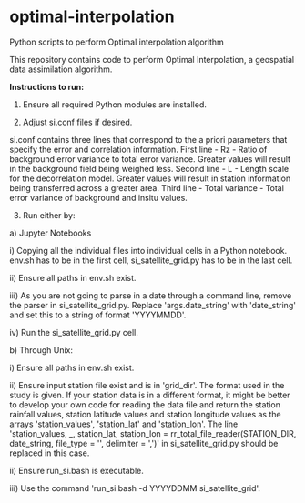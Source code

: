 # optimal-interpolation
Python scripts to perform Optimal interpolation algorithm

This repository contains code to perform Optimal Interpolation, a geospatial data assimilation algorithm.

**Instructions to run:**

1. Ensure all required Python modules are installed.

2. Adjust si.conf files if desired.

si.conf contains three lines that correspond to the a priori parameters that specify the error and correlation information.
First line - Rz - Ratio of background error variance to total error variance. Greater values will result in the background field being weighed less.
Second line - L - Length scale for the decorrelation model. Greater values will result in station information being transferred across a greater area.
Third line - Total variance - Total error variance of background and insitu values.

3. Run either by:

a) Jupyter Notebooks

  i) Copying all the individual files into individual cells in a Python notebook. env.sh has to be in the first cell, si_satellite_grid.py has to be in the last cell.
  
  ii) Ensure all paths in env.sh exist.
  
  iii) As you are not going to parse in a date through a command line, remove the parser in si_satellite_grid.py. Replace 'args.date_string' with 'date_string' and set        this to a string of format 'YYYYMMDD'.
  
  iv) Run the si_satellite_grid.py cell.

b) Through Unix:

  i) Ensure all paths in env.sh exist.
  
  ii) Ensure input station file exist and is in 'grid_dir'. The format used in the study is given. If your station data is in a different format, it might be better to         develop your own code for reading the data file and return the station rainfall values, station latitude values and station longitude values as the arrays               'station_values', 'station_lat' and 'station_lon'. The line 'station_values, _, station_lat, station_lon = rr_total_file_reader(STATION_DIR, date_string, file_type         = '', delimiter = ',')' in si_satellite_grid.py should be replaced in this case.
  
  ii) Ensure run_si.bash is executable.
  
  iii) Use the command 'run_si.bash -d YYYYDDMM si_satellite_grid'.

